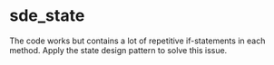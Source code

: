# sde_state
The code works but contains a lot of repetitive if-statements in each method.
Apply the state design pattern to solve this issue.
